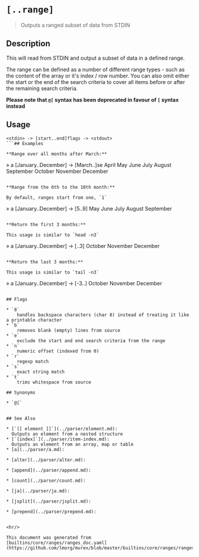 # `[..range]`

> Outputs a ranged subset of data from STDIN

## Description

This will read from STDIN and output a subset of data in a defined range.

The range can be defined as a number of different range types - such as the
content of the array or it's index / row number. You can also omit either
the start or the end of the search criteria to cover all items before or
after the remaining search criteria.

**Please note that `@[` syntax has been deprecated in favour of `[` syntax
instead**

## Usage

```
<stdin> -> [start..end]flags -> <stdout>
```## Examples

**Range over all months after March:**

```
» a [January..December] -> [March..]se
April
May
June
July
August
September
October
November
December
```

**Range from the 6th to the 10th month:**

By default, ranges start from one, `1`

```
» a [January..December] -> [5..9]
May
June
July
August
September
```

**Return the first 3 months:**

This usage is similar to `head -n3`

```
» a [January..December] -> [..3]
October
November
December
```

**Return the last 3 months:**

This usage is similar to `tail -n3`

```
» a [January..December] -> [-3..]
October
November
December
```

## Flags

* `8`
    handles backspace characters (char 8) instead of treating it like a printable character
* `b`
    removes blank (empty) lines from source
* `e`
    exclude the start and end search criteria from the range
* `n`
    numeric offset (indexed from 0)
* `r`
    regexp match
* `s`
    exact string match
* `t`
    trims whitespace from source

## Synonyms

* `@[`


## See Also

* [`[[ element ]]`](../parser/element.md):
  Outputs an element from a nested structure
* [`[index]`](../parser/item-index.md):
  Outputs an element from an array, map or table
* [a](../parser/a.md):
  
* [alter](../parser/alter.md):
  
* [append](../parser/append.md):
  
* [count](../parser/count.md):
  
* [ja](../parser/ja.md):
  
* [jsplit](../parser/jsplit.md):
  
* [prepend](../parser/prepend.md):
  

<hr/>

This document was generated from [builtins/core/ranges/ranges_doc.yaml](https://github.com/lmorg/murex/blob/master/builtins/core/ranges/ranges_doc.yaml).